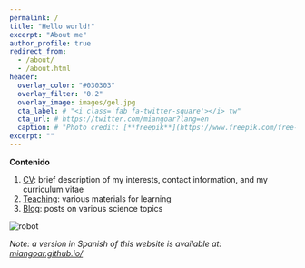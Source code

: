```yaml
---
permalink: /
title: "Hello world!"
excerpt: "About me"
author_profile: true
redirect_from: 
  - /about/
  - /about.html
header:
  overlay_color: "#030303"
  overlay_filter: "0.2"
  overlay_image: images/gel.jpg
  cta_label: # "<i class='fab fa-twitter-square'></i> tw"
  cta_url: # https://twitter.com/miangoar?lang=en
  caption: # "Photo credit: [**freepik**](https://www.freepik.com/free-vector/vector-abstract-color-waves-design-element_1306739.htm)"
excerpt: ""
---
```


**Contenido**

1. [CV](https://miangoar.github.io/talks/): brief description of my interests, contact information, and my curriculum vitae
2. [Teaching](https://miangoar.github.io/teaching/): various materials for learning
3. [Blog](https://miangoar.github.io/year-archive/):  posts on various science topics

![robot](/images/robot_ml.png)

*Note: a version in Spanish of this website is available at: [miangoar.github.io/](https://miangoar.github.io/)*

